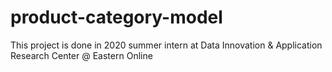 # product-category-model
This project is done in 2020 summer intern at Data Innovation &amp; Application Research Center  @ Eastern Online
